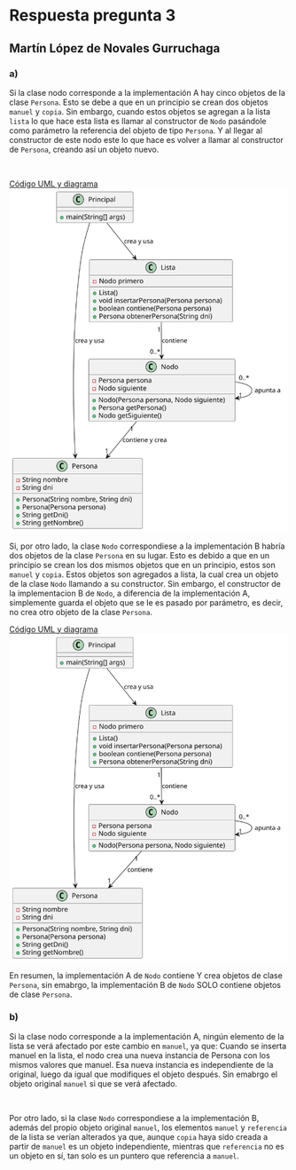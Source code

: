 # Respuesta pregunta 3

## Martín López de Novales Gurruchaga

### a)

Si la clase nodo corresponde a la implementación A hay cinco objetos de la clase `Persona`.
Esto se debe a que en un principio se crean dos objetos `manuel` y `copia`. Sin embargo, cuando estos objetos se agregan a la lista `lista` lo que hace esta lista es llamar al constructor de `Nodo` pasándole como parámetro la referencia del objeto de tipo `Persona`. Y al llegar al constructor de este nodo este lo que hace es volver a llamar al constructor de `Persona`, creando así un objeto nuevo.

<br>

[Código UML y diagrama](https://github.com/martinlopez7/24-25-EDA1-ExamenParcial/tree/a12b79c863ba1cf73f8387facf839f129bd4c02b/respuesta3_MartinLopez/diagramas/apartado_a)
<br>
![ImagenDiagrama](diagramas/apartado_a/diagramaImplementacionA.svg)
<br>


Si, por otro lado, la clase `Nodo` correspondiese a la implementación B habría dos objetos de la clase `Persona` en su lugar.
Esto es debido a que en un principio se crean los dos mismos objetos que en un principio, estos son `manuel` y `copia`. Estos objetos son agregados a lista, la cual crea un objeto de la clase `Nodo` llamando a su constructor. Sin embargo, el constructor de la implementacion B de `Nodo`, a diferencia de la implementación A, simplemente guarda el objeto que se le es pasado por parámetro, es decir, no crea otro objeto de la clase `Persona`.

[Código UML y diagrama](https://github.com/martinlopez7/24-25-EDA1-ExamenParcial/tree/a12b79c863ba1cf73f8387facf839f129bd4c02b/respuesta3_MartinLopez/diagramas/apartado_b)
<br>
![ImagenDiagrama](diagramas/apartado_b/diagramaImplementacionB.svg)
<br>

En resumen, la implementación A de `Nodo` contiene Y crea objetos de clase `Persona`, sin emabrgo, la implementación B de `Nodo` SOLO contiene objetos de clase `Persona`.

### b)

Si la clase nodo corresponde a la implementación A, ningún elemento de la lista se verá afectado por este cambio en `manuel`, ya que:
Cuando se inserta manuel en la lista, el nodo crea una nueva instancia de Persona con los mismos valores que manuel. Esa nueva instancia es independiente de la original, luego da igual que modifiques el objeto después.
Sin emabrgo el objeto original `manuel` si que se verá afectado.

<br>

Por otro lado, si la clase `Nodo` correspondiese a la implementación B, además del propio objeto original `manuel`, los elementos `manuel` y `referencia` de la lista se verían alterados ya que, aunque `copia` haya sido creada a partir de `manuel` es un objeto independiente, mientras que `referencia` no es un objeto en sí, tan solo es un puntero que referencia a `manuel`.


